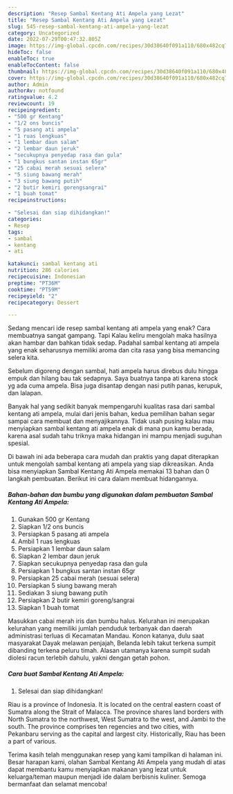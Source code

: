 ```yaml
---
description: "Resep Sambal Kentang Ati Ampela yang Lezat"
title: "Resep Sambal Kentang Ati Ampela yang Lezat"
slug: 545-resep-sambal-kentang-ati-ampela-yang-lezat
category: Uncategorized
date: 2022-07-29T00:47:32.805Z
image: https://img-global.cpcdn.com/recipes/30d38640f091a110/680x482cq70/sambal-kentang-ati-ampela-foto-resep-utama.jpg
hideToc: false
enableToc: true
enableTocContent: false
thumbnail: https://img-global.cpcdn.com/recipes/30d38640f091a110/680x482cq70/sambal-kentang-ati-ampela-foto-resep-utama.jpg
cover: https://img-global.cpcdn.com/recipes/30d38640f091a110/680x482cq70/sambal-kentang-ati-ampela-foto-resep-utama.jpg
author: Admin
authorAv: notfound
ratingvalue: 4.2
reviewcount: 19
recipeingredient:
- "500 gr Kentang"
- "1/2 ons buncis"
- "5 pasang ati ampela"
- "1 ruas lengkuas"
- "1 lembar daun salam"
- "2 lembar daun jeruk"
- "secukupnya penyedap rasa dan gula"
- "1 bungkus santan instan 65gr"
- "25 cabai merah sesuai selera"
- "5 siung bawang merah"
- "3 siung bawang putih"
- "2 butir kemiri gorengsangrai"
- "1 buah tomat"
recipeinstructions:

- "Selesai dan siap dihidangkan!"
categories:
- Resep
tags:
- sambal
- kentang
- ati

katakunci: sambal kentang ati 
nutrition: 286 calories
recipecuisine: Indonesian
preptime: "PT36M"
cooktime: "PT59M"
recipeyield: "2"
recipecategory: Dessert

---
```



Sedang mencari ide resep sambal kentang ati ampela yang enak? Cara membuatnya sangat gampang. Tapi Kalau keliru mengolah maka hasilnya akan hambar dan bahkan tidak sedap. Padahal sambal kentang ati ampela yang enak seharusnya memiliki aroma dan cita rasa yang bisa memancing selera kita.


Sebelum digoreng dengan sambal, hati ampela harus direbus dulu hingga empuk dan hilang bau tak sedapnya. Saya buatnya tanpa ati karena stock yg ada cuma ampela. Bisa juga disantap dengan nasi putih panas, kerupuk, dan lalapan.

Banyak hal yang sedikit banyak mempengaruhi kualitas rasa dari sambal kentang ati ampela, mulai dari jenis bahan, kedua pemilihan bahan segar sampai cara membuat dan menyajikannya. Tidak usah pusing kalau mau menyiapkan sambal kentang ati ampela enak di mana pun kamu berada, karena asal sudah tahu triknya maka hidangan ini mampu menjadi suguhan spesial.


Di bawah ini ada beberapa cara mudah dan praktis yang dapat diterapkan untuk mengolah sambal kentang ati ampela yang siap dikreasikan. Anda bisa menyiapkan Sambal Kentang Ati Ampela memakai 13 bahan dan 0 langkah pembuatan. Berikut ini cara dalam membuat hidangannya.

<!--inarticleads1-->

##### Bahan-bahan dan bumbu yang digunakan dalam pembuatan Sambal Kentang Ati Ampela:

1. Gunakan 500 gr Kentang
1. Siapkan 1/2 ons buncis
1. Persiapkan 5 pasang ati ampela
1. Ambil 1 ruas lengkuas
1. Persiapkan 1 lembar daun salam
1. Siapkan 2 lembar daun jeruk
1. Siapkan secukupnya penyedap rasa dan gula
1. Persiapkan 1 bungkus santan instan 65gr
1. Persiapkan 25 cabai merah (sesuai selera)
1. Persiapkan 5 siung bawang merah
1. Sediakan 3 siung bawang putih
1. Persiapkan 2 butir kemiri goreng/sangrai
1. Siapkan 1 buah tomat


Masukkan cabai merah iris dan bumbu halus. Kelurahan ini merupakan kelurahan yang memiliki jumlah penduduk terbanyak dan daerah administrasi terluas di Kecamatan Mandau. Konon katanya, dulu saat masyarakat Dayak melawan penjajah, Belanda lebih takut terkena sumpit dibanding terkena peluru timah. Alasan utamanya karena sumpit sudah diolesi racun terlebih dahulu, yakni dengan getah pohon. 

<!--inarticleads2-->

##### Cara buat Sambal Kentang Ati Ampela:


1. Selesai dan siap dihidangkan!

Riau is a province of Indonesia. It is located on the central eastern coast of Sumatra along the Strait of Malacca. The province shares land borders with North Sumatra to the northwest, West Sumatra to the west, and Jambi to the south. The province comprises ten regencies and two cities, with Pekanbaru serving as the capital and largest city. Historically, Riau has been a part of various. 

Terima kasih telah menggunakan resep yang kami tampilkan di halaman ini. Besar harapan kami, olahan Sambal Kentang Ati Ampela yang mudah di atas dapat membantu kamu menyiapkan makanan yang lezat untuk keluarga/teman maupun menjadi ide dalam berbisnis kuliner. Semoga bermanfaat dan selamat mencoba!
